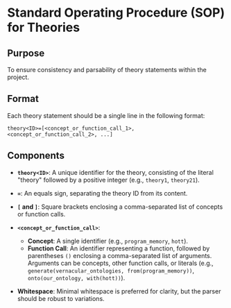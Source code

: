 # Standard Operating Procedure (SOP) for Theories

## Purpose
To ensure consistency and parsability of theory statements within the project.

## Format
Each theory statement should be a single line in the following format:

`theory<ID>=[<concept_or_function_call_1>, <concept_or_function_call_2>, ...]`

## Components

*   **`theory<ID>`**: A unique identifier for the theory, consisting of the literal "theory" followed by a positive integer (e.g., `theory1`, `theory21`).

*   **`=`**: An equals sign, separating the theory ID from its content.

*   **`[` and `]`**: Square brackets enclosing a comma-separated list of concepts or function calls.

*   **`<concept_or_function_call>`**:
    *   **Concept**: A single identifier (e.g., `program_memory`, `hott`).
    *   **Function Call**: An identifier representing a function, followed by parentheses `()` enclosing a comma-separated list of arguments. Arguments can be concepts, other function calls, or literals (e.g., `generate(vernacular_ontologies, from(program_memory))`, `onto(our_ontology, with(hott))`).

*   **Whitespace**: Minimal whitespace is preferred for clarity, but the parser should be robust to variations.
